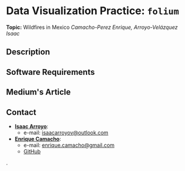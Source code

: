 # Data Visualization Practice: **`folium`**
**Topic:** Wildfires in Mexico 
_Camacho-Perez Enrique, Arroyo-Velázquez Isaac_

## Description

## Software Requirements

## Medium's Article

## Contact
* [**Isaac Arroyo**](https://www.linkedin.com/in/isaac-arroyo/):
  * e-mail: isaacarroyov@outlook.com
* [**Enrique Camacho**](https://www.linkedin.com/in/ekamacho/):
  * e-mail: enrique.camacho@gmail.com
  * [GitHub](https://github.com/enriquecamacho)

.
